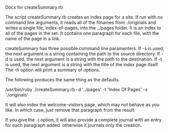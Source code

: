 <html><body>

<p>Docs for createSummary.rb</p>

<p> The script createSummary.rb creates an index page for a site. If run with no command line arguments, it reads all of the filnames from ./originals and writes a single file, index-of-pages, into the ../pages folder. It is an index to all of the pages in the set. It contains one paragraph for each file, with the name of the page in a link. </p>

<p> createSummary has three possible command line paramenters. If -s is used, the next argument is a string containing the path to the source directory. If -d is used, the next argument is a string with the path to the destination. If -t is used, the next argument is a string with the title of the index page itself. The -h option will print a summary of options. </p>

<p> The following produces the same thing as the defaults. </p>

<p> /usr/bin/ruby ./createSummary.rb -d '../pages' -t 'Index Of Pages' -s './originals' </p>

<p>It will also index the welcome-visitors page, which may not behave as you like. In which case, just remove that paragraph from the result.</p>

<p> If you give the -j option, it will also provide a complete journal with an entry for each paragraph added. otherwise it journals only the creation. 

</body></html>